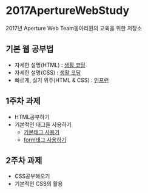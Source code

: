# 2017ApertureWebStudy
2017년 Aperture Web Team동아리원의 교육을 위한 저장소
## 기본 웹 공부법
- 자세한 설명(HTML) : [생활 코딩](https://opentutorials.org/course/2039)
- 자세한 설명(CSS) : [생활 코딩](https://opentutorials.org/course/2418)
- 빠르게, 실기 위주(HTML & CSS) : [인프런](inflearn.com/course/html-css-강좌/?subscribe)
## 1주차 과제
- HTML공부하기
- 기본적인 태그들 사용하기
  - [기본태그 사용기](https://github.com/Aperturedimigo/2017ApertureWebStudy/blob/master/1%EC%A3%BC%EC%B0%A8/Basic.md)
  - [form태그 사용하기](https://github.com/Aperturedimigo/2017ApertureWebStudy/blob/master/1%EC%A3%BC%EC%B0%A8/Form.md)
## 2주차 과제
- CSS공부해오기
- 기본적인 CSS의 활용
